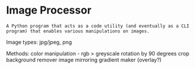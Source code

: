 # Image Processor
    A Python program that acts as a code utility (and eventually as a CLI program) that enables various manipulations on images.

Image types:
jpg/jpeg, png

Methods: 
color manipulation - rgb > greyscale
rotation by 90 degrees
crop
background remover
image mirroring
gradient maker (overlay?)
    
